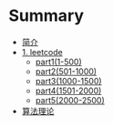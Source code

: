 # Summary

* [简介](README.md)
* [1. leetcode](1-leetcode/README.md)
  * [part1(1-500)](1-leetcode/part1(1-500)/README.md)
  * [part2(501-1000)](1-leetcode/part2(501-1000)/README.md)
  * [part3(1000-1500)](1-leetcode/part3(1000-1500)/README.md)
  * [part4(1501-2000)](1-leetcode/part4(1501-2000)/README.md)
  * [part5(2000-2500)](1-leetcode/part5(2000-2500)/README.md)
* [算法理论](20-算法理论/README.md)

